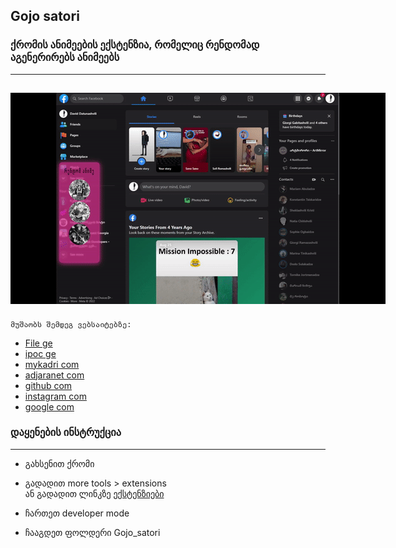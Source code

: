 ## Gojo satori
### ქრომის ანიმეების ექსტენზია, რომელიც რენდომად აგენერირებს ანიმეებს 
---
<img src="intro.gif" style="max-width:1000px"></img>
-----
`მუშაობს შემდეგ ვებსაიტებზე:`
* [File ge](http://file.ge)
* [ipoc ge](https://ipoc.ge)
* [mykadri com](https://mykadri.com/)
* [adjaranet com](https://adjaranet.com/)
* [github com](https://github.com/)
* [instagram com](https://instagram.com/)
* [google com](https://google.com/)

### დაყენების ინსტრუქცია
----
* გახსენით ქრომი
* გადადით more tools > extensions <br>
ან  გადადით ლინკზე [ექსტენზიები](chrome://extensions/)

* ჩართეთ developer mode<br>
* ჩააგდეთ ფოლდერი Gojo_satori